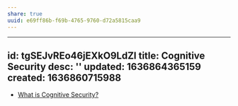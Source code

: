 ```yaml
---
share: true
uuid: e69ff86b-f69b-4765-9760-d72a5815caa9
---
```

---
id: tgSEJvREo46jEXkO9LdZI
title: Cognitive Security
desc: ''
updated: 1636864365159
created: 1636860715988
---

* [What is Cognitive Security?](https://www.cogsec.org/what-is-cognitive-security)
